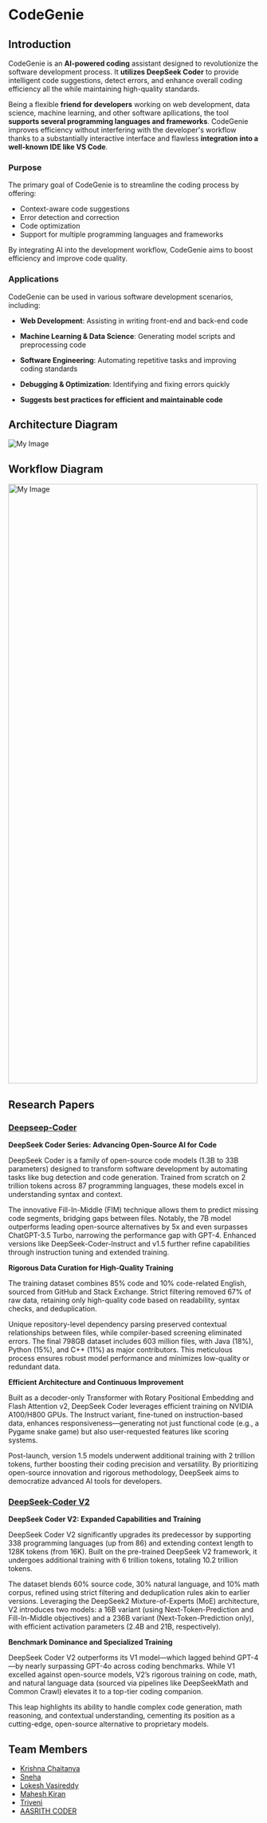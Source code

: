 
# **CodeGenie**

## Introduction

CodeGenie is an **AI-powered coding** assistant designed to revolutionize the software development process. It **utilizes DeepSeek Coder** to provide intelligent code suggestions, detect errors, and enhance overall coding efficiency all the while maintaining high-quality standards.

Being a flexible **friend for developers** working on web development, data science, machine learning, and other software apllications, the tool **supports several programming languages and frameworks**. CodeGenie improves efficiency without interfering with the developer's workflow thanks to a substantially interactive interface and flawless **integration into a well-known IDE like VS Code**.

### **Purpose**

The primary goal of CodeGenie is to streamline the coding process by offering:

- Context-aware code suggestions
- Error detection and correction
- Code optimization
- Support for multiple programming languages and frameworks

By integrating AI into the development workflow, CodeGenie aims to boost efficiency and improve code quality.

### **Applications**

CodeGenie can be used in various software development scenarios, including:

- **Web Development**: Assisting in writing front-end and back-end code

- **Machine Learning & Data Science**: Generating model scripts and preprocessing code

- **Software Engineering**: Automating repetitive tasks and improving coding standards

- **Debugging & Optimization**: Identifying and fixing errors quickly

- **Suggests best practices for efficient and maintainable code**

## Architecture Diagram

![My Image](images/Architecture.jpg)

## Workflow Diagram

<img src="images/Workflow.jpg" alt="My Image" width="500" height="1200">

## Research Papers

### **[Deepseep-Coder](https://arxiv.org/pdf/2401.14196)**

**DeepSeek Coder Series: Advancing Open-Source AI for Code**

DeepSeek Coder is a family of open-source code models (1.3B to 33B parameters) designed to transform software development by automating tasks like bug detection and code generation. Trained from scratch on 2 trillion tokens across 87 programming languages, these models excel in understanding syntax and context.

The innovative Fill-In-Middle (FIM) technique allows them to predict missing code segments, bridging gaps between files. Notably, the 7B model outperforms leading open-source alternatives by 5x and even surpasses ChatGPT-3.5 Turbo, narrowing the performance gap with GPT-4. Enhanced versions like DeepSeek-Coder-Instruct and v1.5 further refine capabilities through instruction tuning and extended training.

**Rigorous Data Curation for High-Quality Training**

The training dataset combines 85% code and 10% code-related English, sourced from GitHub and Stack Exchange. Strict filtering removed 67% of raw data, retaining only high-quality code based on readability, syntax checks, and deduplication. 

Unique repository-level dependency parsing preserved contextual relationships between files, while compiler-based screening eliminated errors. The final 798GB dataset includes 603 million files, with Java (18%), Python (15%), and C++ (11%) as major contributors. This meticulous process ensures robust model performance and minimizes low-quality or redundant data.

**Efficient Architecture and Continuous Improvement**

Built as a decoder-only Transformer with Rotary Positional Embedding and Flash Attention v2, DeepSeek Coder leverages efficient training on NVIDIA A100/H800 GPUs. The Instruct variant, fine-tuned on instruction-based data, enhances responsiveness—generating not just functional code (e.g., a Pygame snake game) but also user-requested features like scoring systems.

Post-launch, version 1.5 models underwent additional training with 2 trillion tokens, further boosting their coding precision and versatility. By prioritizing open-source innovation and rigorous methodology, DeepSeek aims to democratize advanced AI tools for developers.

### **[DeepSeek-Coder V2](https://arxiv.org/pdf/2406.11931)**

**DeepSeek Coder V2: Expanded Capabilities and Training**

DeepSeek Coder V2 significantly upgrades its predecessor by supporting 338 programming languages (up from 86) and extending context length to 128K tokens (from 16K). Built on the pre-trained DeepSeek V2 framework, it undergoes additional training with 6 trillion tokens, totaling 10.2 trillion tokens.

The dataset blends 60% source code, 30% natural language, and 10% math corpus, refined using strict filtering and deduplication rules akin to earlier versions. Leveraging the DeepSeek2 Mixture-of-Experts (MoE) architecture, V2 introduces two models: a 16B variant (using Next-Token-Prediction and Fill-In-Middle objectives) and a 236B variant (Next-Token-Prediction only), with efficient activation parameters (2.4B and 21B, respectively).

**Benchmark Dominance and Specialized Training**

DeepSeek Coder V2 outperforms its V1 model—which lagged behind GPT-4—by nearly surpassing GPT-4o across coding benchmarks. While V1 excelled against open-source models, V2’s rigorous training on code, math, and natural language data (sourced via pipelines like DeepSeekMath and Common Crawl) elevates it to a top-tier coding companion.

This leap highlights its ability to handle complex code generation, math reasoning, and contextual understanding, cementing its position as a cutting-edge, open-source alternative to proprietary models.
## Team Members

- [Krishna Chaitanya](https://github.com/Krishna752006)
- [Sneha](https://github.com/sneha123-reddy)
- [Lokesh Vasireddy](https://github.com/LokeshVasireddy)
- [Mahesh Kiran](https://github.com/Mahesh-Kiran)
- [Triveni](https://github.com/AdepuTriveni)
- [AASRITH CODER](https://github.com/AASRITHCODER)

